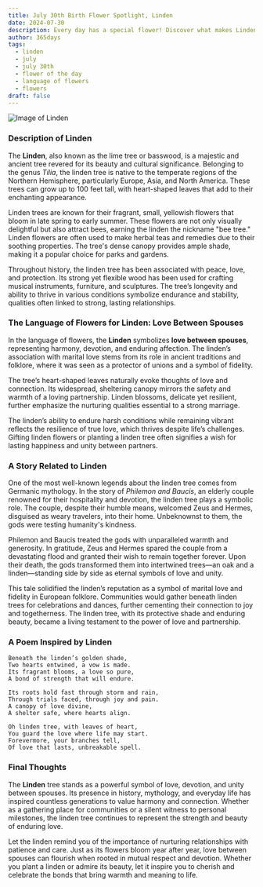 ```yaml
---
title: July 30th Birth Flower Spotlight, Linden
date: 2024-07-30
description: Every day has a special flower! Discover what makes Linden unique as today’s birth flower and its symbolic meaning.
author: 365days
tags:
  - linden
  - july
  - july 30th
  - flower of the day
  - language of flowers
  - flowers
draft: false
---
```



![Image of Linden](https://cdn.pixabay.com/photo/2020/06/28/18/30/linde-5350285_1280.jpg#center)


### Description of Linden

The **Linden**, also known as the lime tree or basswood, is a majestic and ancient tree revered for its beauty and cultural significance. Belonging to the genus _Tilia_, the linden tree is native to the temperate regions of the Northern Hemisphere, particularly Europe, Asia, and North America. These trees can grow up to 100 feet tall, with heart-shaped leaves that add to their enchanting appearance.

Linden trees are known for their fragrant, small, yellowish flowers that bloom in late spring to early summer. These flowers are not only visually delightful but also attract bees, earning the linden the nickname "bee tree." Linden flowers are often used to make herbal teas and remedies due to their soothing properties. The tree's dense canopy provides ample shade, making it a popular choice for parks and gardens.

Throughout history, the linden tree has been associated with peace, love, and protection. Its strong yet flexible wood has been used for crafting musical instruments, furniture, and sculptures. The tree’s longevity and ability to thrive in various conditions symbolize endurance and stability, qualities often linked to strong, lasting relationships.

### The Language of Flowers for Linden: Love Between Spouses

In the language of flowers, the **Linden** symbolizes **love between spouses**, representing harmony, devotion, and enduring affection. The linden’s association with marital love stems from its role in ancient traditions and folklore, where it was seen as a protector of unions and a symbol of fidelity.

The tree’s heart-shaped leaves naturally evoke thoughts of love and connection. Its widespread, sheltering canopy mirrors the safety and warmth of a loving partnership. Linden blossoms, delicate yet resilient, further emphasize the nurturing qualities essential to a strong marriage.

The linden’s ability to endure harsh conditions while remaining vibrant reflects the resilience of true love, which thrives despite life’s challenges. Gifting linden flowers or planting a linden tree often signifies a wish for lasting happiness and unity between partners.

### A Story Related to Linden

One of the most well-known legends about the linden tree comes from Germanic mythology. In the story of _Philemon and Baucis_, an elderly couple renowned for their hospitality and devotion, the linden tree plays a symbolic role. The couple, despite their humble means, welcomed Zeus and Hermes, disguised as weary travelers, into their home. Unbeknownst to them, the gods were testing humanity's kindness.

Philemon and Baucis treated the gods with unparalleled warmth and generosity. In gratitude, Zeus and Hermes spared the couple from a devastating flood and granted their wish to remain together forever. Upon their death, the gods transformed them into intertwined trees—an oak and a linden—standing side by side as eternal symbols of love and unity.

This tale solidified the linden’s reputation as a symbol of marital love and fidelity in European folklore. Communities would gather beneath linden trees for celebrations and dances, further cementing their connection to joy and togetherness. The linden tree, with its protective shade and enduring beauty, became a living testament to the power of love and partnership.

### A Poem Inspired by Linden

```
Beneath the linden’s golden shade,  
Two hearts entwined, a vow is made.  
Its fragrant blooms, a love so pure,  
A bond of strength that will endure.  

Its roots hold fast through storm and rain,  
Through trials faced, through joy and pain.  
A canopy of love divine,  
A shelter safe, where hearts align.  

Oh linden tree, with leaves of heart,  
You guard the love where life may start.  
Forevermore, your branches tell,  
Of love that lasts, unbreakable spell.  
```

### Final Thoughts

The **Linden** tree stands as a powerful symbol of love, devotion, and unity between spouses. Its presence in history, mythology, and everyday life has inspired countless generations to value harmony and connection. Whether as a gathering place for communities or a silent witness to personal milestones, the linden tree continues to represent the strength and beauty of enduring love.

Let the linden remind you of the importance of nurturing relationships with patience and care. Just as its flowers bloom year after year, love between spouses can flourish when rooted in mutual respect and devotion. Whether you plant a linden or admire its beauty, let it inspire you to cherish and celebrate the bonds that bring warmth and meaning to life.
